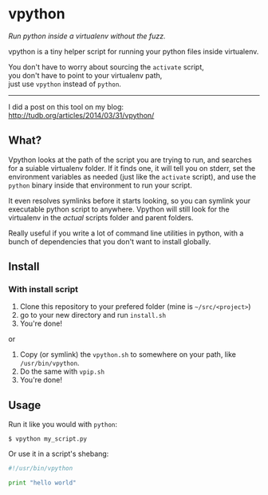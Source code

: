 vpython
================
*Run python inside a virtualenv without the fuzz.*

vpython is a tiny helper script for running your python files inside virtualenv.

You don't have to worry about sourcing the `activate` script,  
you don't have to point to your virtualenv path,  
just use `vpython` instead of `python`.

- - -

I did a post on this tool on my blog: http://tudb.org/articles/2014/03/31/vpython/


What?
----------------
Vpython looks at the path of the script you are trying to run, and searches
for a suiable virtualenv folder. If it finds one, it will tell you on stderr,
set the environment variables as needed (just like the `activate` script),
and use the `python` binary inside that environment to run your script.

It even resolves symlinks before it starts looking, so you can symlink your
executable python script to anywhere. Vpython will still look for the virtualenv
in the _actual_ scripts folder and parent folders.

Really useful if you write a lot of command line utilities in python, with
a bunch of dependencies that you don't want to install globally.


Install
---------------

### With install script

1. Clone this repository to your prefered folder (mine is `~/src/<project>`)
1. go to your new directory and run `install.sh`
2. You're done!

or

1. Copy (or symlink) the `vpython.sh` to somewhere on your path,
like `/usr/bin/vpython`.
2. Do the same with `vpip.sh`
3. You're done!


Usage
---------------

Run it like you would with `python`:
```
$ vpython my_script.py
```

Or use it in a script's shebang:
```python
#!/usr/bin/vpython

print "hello world"
```

